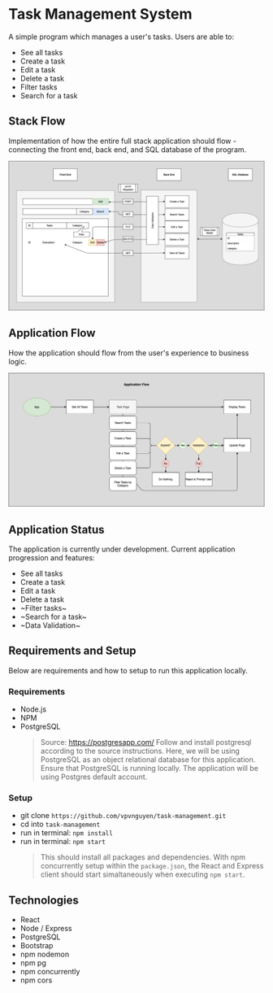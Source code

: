 # Task Management System

A simple program which manages a user's tasks.
Users are able to:

- See all tasks
- Create a task
- Edit a task
- Delete a task
- Filter tasks
- Search for a task

## Stack Flow

Implementation of how the entire full stack application should flow - connecting the front end, back end, and SQL database of the program.

![Stack Flow](/documentation/Stack_Flow.png)

## Application Flow

How the application should flow from the user's experience to business logic.

![Application Flow](/documentation/Application_Flow.png)

## Application Status

The application is currently under development. Current application progression and features:

- See all tasks
- Create a task
- Edit a task
- Delete a task
- ~Filter tasks~
- ~Search for a task~
- ~Data Validation~

## Requirements and Setup

Below are requirements and how to setup to run this application locally.

### Requirements

- Node.js
- NPM
- PostgreSQL
  > Source: https://postgresapp.com/
  > Follow and install postgresql according to the source instructions. Here, we will be using PostgreSQL as an object relational database for this application.
  > Ensure that PostgreSQL is running locally. The application will be using Postgres default account.

### Setup

- git clone `https://github.com/vpvnguyen/task-management.git`
- cd into `task-management`
- run in terminal: `npm install`
- run in terminal: `npm start`
  > This should install all packages and dependencies. With npm concurrently setup within the `package.json`, the React and Express client should start simaltaneously when executing `npm start`.

## Technologies

- React
- Node / Express
- PostgreSQL
- Bootstrap
- npm nodemon
- npm pg
- npm concurrently
- npm cors
